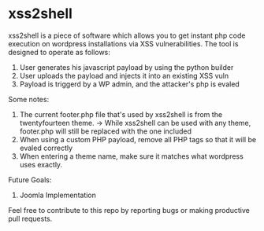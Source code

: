 xss2shell
=========

xss2shell is a piece of software which allows you to get instant php code execution on wordpress installations via XSS vulnerabilities. The tool is designed to operate as follows:

1. User generates his javascript payload by using the python builder
2. User uploads the payload and injects it into an existing XSS vuln
3. Payload is triggerd by a WP admin, and the attacker's php is evaled

Some notes:
  1. The current footer.php file that's used by xss2shell is from the twentyfourteen theme.
      -> While xss2shell can be used with any theme, footer.php will still be replaced with the one included
  2. When using a custom PHP payload, remove all PHP tags so that it will be evaled correctly
  3. When entering a theme name, make sure it matches what wordpress uses exactly.

Future Goals:
  1. Joomla Implementation

Feel free to contribute to this repo by reporting bugs or making productive pull requests.
